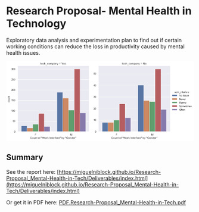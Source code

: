 # Research Proposal- Mental Health in Technology

Exploratory data analysis and experimentation plan to find out if certain working conditions can reduce the loss in productivity caused by mental health issues. 

![banner](Deliverables/output_25_0.png)

## Summary

See the report here: [https://miguelniblock.github.io/Research-Proposal_Mental-Health-in-Tech/Deliverables/index.html](https://miguelniblock.github.io/Research-Proposal_Mental-Health-in-Tech/Deliverables/index.html)

Or get it in PDF here: [PDF.Research-Proposal_Mental-Health-in-Tech.pdf](https://miguelniblock.github.io/Research-Proposal_Mental-Health-in-Tech/Deliverables/PDF.Research-Proposal_Mental-Health-in-Tech.pdf)